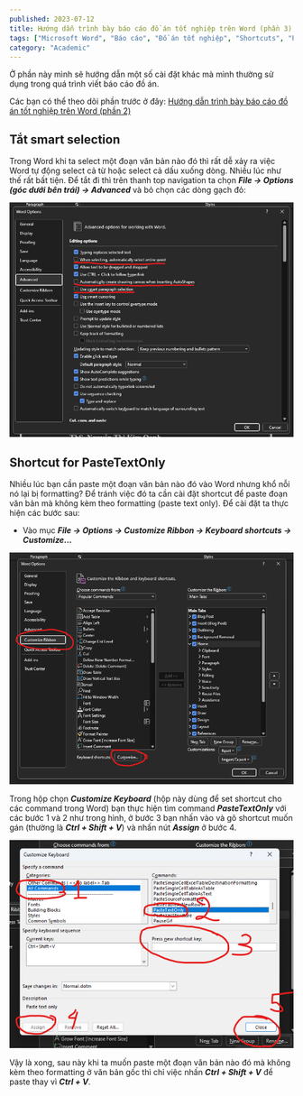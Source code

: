 ```yaml
---
published: 2023-07-12
title: Hướng dẫn trình bày báo cáo đồ án tốt nghiệp trên Word (phần 3)
tags: ["Microsoft Word", "Báo cáo", "Đồ án tốt nghiệp", "Shortcuts", "Paste", "Smart Selection", "Tutorial", "Academic", "Tiếng Việt"]
category: "Academic"
---
```

Ở phần này mình sẽ hướng dẫn một số cài đặt khác mà mình thường sử dụng trong quá trình viết báo cáo đồ án.

Các bạn có thể theo dõi phần trước ở đây: [Hướng dẫn trình bày báo cáo đồ án tốt nghiệp trên Word (phần 2)](https://ngosangns.com/index.php/2023/07/11/huong-dan-trinh-bay-bao-cao-do-an-tot-nghiep-tren-word-phan-2/)

## Tắt smart selection

Trong Word khi ta select một đoạn văn bản nào đó thì rất dễ xảy ra việc Word tự động select cả từ hoặc select cả dấu xuống dòng. Nhiều lúc như thế rất bất tiện. Để tắt đi thì trên thanh top navigation ta chọn **_File -> Options (góc dưới bên trái) -> Advanced_** và bỏ chọn các dòng gạch đỏ:

![Tắt smart selection](media/image-16.png)

## Shortcut for PasteTextOnly

Nhiều lúc bạn cần paste một đoạn văn bản nào đó vào Word nhưng khổ nỗi nó lại bị formatting? Để tránh việc đó ta cần cài đặt shortcut để paste đoạn văn bản mà không kèm theo formatting (paste text only). Để cài đặt ta thực hiện các bước sau:

* Vào mục **_File -> Options -> Customize Ribbon -> Keyboard shortcuts -> Customize…_**

![Shortcut for PasteTextOnly](media/image-19.png)

Trong hộp chọn **_Customize Keyboard_** (hộp này dùng để set shortcut cho các command trong Word) bạn thực hiện tìm command **_PasteTextOnly_** với các bước 1 và 2 như trong hình, ở bước 3 bạn nhấn vào và gõ shortcut muốn gán (thường là **_Ctrl + Shift + V_**) và nhấn nút **_Assign_** ở bước 4.

![Shortcut for PasteTextOnly](media/image-20.png)

Vậy là xong, sau này khi ta muốn paste một đoạn văn bản nào đó mà không kèm theo formatting ở văn bản gốc thì chỉ việc nhấn **_Ctrl + Shift + V_** để paste thay vì **_Ctrl + V_**.

<!-- * Spacing before of paragraph -->
